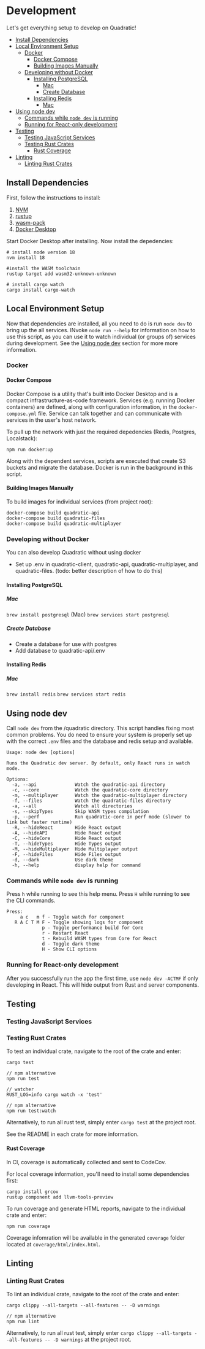 <!-- omit in toc -->
# Development

Let's get everything setup to develop on Quadratic!

- [Install Dependencies](#install-dependencies)
- [Local Environment Setup](#local-environment-setup)
  - [Docker](#docker)
    - [Docker Compose](#docker-compose)
    - [Building Images Manually](#building-images-manually)
  - [Developing without Docker](#developing-without-docker)
    - [Installing PostgreSQL](#installing-postgresql)
      - [Mac](#mac)
      - [Create Database](#create-database)
    - [Installing Redis](#installing-redis)
      - [Mac](#mac-1)
- [Using node dev](#using-node-dev)
  - [Commands while `node dev` is running](#commands-while-node-dev-is-running)
  - [Running for React-only development](#running-for-react-only-development)
- [Testing](#testing)
  - [Testing JavaScript Services](#testing-javascript-services)
  - [Testing Rust Crates](#testing-rust-crates)
    - [Rust Coverage](#rust-coverage)
- [Linting](#linting)
  - [Linting Rust Crates](#linting-rust-crates)


## Install Dependencies

First, follow the instructions to install:

1. [NVM](https://github.com/nvm-sh/nvm)
1. [rustup](https://www.rust-lang.org/tools/install)
1. [wasm-pack](https://rustwasm.github.io/wasm-pack/installer/)
1. [Docker Desktop](https://docs.docker.com/desktop/)

Start Docker Desktop after installing.  Now install the depedencies:

```shell
# install node version 18
nvm install 18

#install the WASM toolchain
rustup target add wasm32-unknown-unknown

# install cargo watch
cargo install cargo-watch
```

## Local Environment Setup

Now that dependencies are installed, all you need to do is run `node dev` to 
bring up the all services.  INvoke `node run --help` for information on how
to use this script, as you can use it to watch individual (or groups of)
services during development. See the [Using node dev](Using-node-dev) section
for more more information.

### Docker

#### Docker Compose

Docker Compose is a utility that's built into Docker Desktop and is a compact 
infrastructure-as-code framework.  Services (e.g. running Docker containers) are
defined, along with configuration information, in the `docker-compose.yml` file.
Service can talk together and can communicate with services in the user's host
network.

To pull up the network with just the required depedencies (Redis, Postgres, Localstack):

```shell
npm run docker:up
```

Along with the dependent services, scripts are executed that create S3 buckets and
migrate the database.  Docker is run in the background in this script.



#### Building Images Manually

To build images for individual services (from project root):

```shell
docker-compose build quadratic-api
docker-compose build quadratic-files
docker-compose build quadratic-multiplayer
```

### Developing without Docker

You can also develop Quadratic without using docker

* Set up .env in quadratic-client, quadratic-api, quadratic-multiplayer, and quadratic-files. (todo: better description of how to do this)

#### Installing PostgreSQL

##### Mac

`brew install postgresql` (Mac)
`brew services start postgresql`

##### Create Database

* Create a database for use with postgres
* Add database to quadratic-api/.env

#### Installing Redis

##### Mac

`brew install redis`
`brew services start redis`

## Using node dev

Call `node dev` from the /quadratic directory. This script handles fixing most common problems. You do need to ensure your system is properly set up with the correct `.env` files and the database and redis setup and available.

```
Usage: node dev [options]

Runs the Quadratic dev server. By default, only React runs in watch mode.

Options:
  -a, --api              Watch the quadratic-api directory
  -c, --core             Watch the quadratic-core directory
  -m, --multiplayer      Watch the quadratic-multiplayer directory
  -f, --files            Watch the quadratic-files directory
  -a, --all              Watch all directories
  -s, --skipTypes        Skip WASM types compilation
  -p, --perf             Run quadratic-core in perf mode (slower to link but faster runtime)
  -R, --hideReact        Hide React output
  -A, --hideAPI          Hide React output
  -C, --hideCore         Hide React output
  -T, --hideTypes        Hide Types output
  -M, --hideMultiplayer  Hide Multiplayer output
  -F, --hideFiles        Hide Files output
  -d, --dark             Use dark theme
  -h, --help             display help for command
```

### Commands while `node dev` is running

Press `h` while running to see this help menu. Press `H` while running to see the CLI commands.

```
Press:
     a c   m f - Toggle watch for component
   R A C T M F - Toggle showing logs for component
             p - Toggle performance build for Core
             r - Restart React
             t - Rebuild WASM types from Core for React
             d - Toggle dark theme
             H - Show CLI options
```

### Running for React-only development

After you successfully run the app the first time, use `node dev -ACTMF` if only developing in React. This will hide output from Rust and server components.

## Testing

### Testing JavaScript Services

### Testing Rust Crates

To test an individual crate, navigate to the root of the crate and enter:

```shell
cargo test

// npm alternative
npm run test

// watcher
RUST_LOG=info cargo watch -x 'test'

// npm alternative
npm run test:watch
```

Alternatively, to run all rust test, simply enter `cargo test` at the project root.

See the README in each crate for more information.

#### Rust Coverage

In CI, coverage is automatically collected and sent to CodeCov.  

For local coverage information, you'll need to install some dependencies first:


```shell
cargo install grcov
rustup component add llvm-tools-preview
```

To run coverage and generate HTML reports, navigate to the individual crate 
and enter:

```shell
npm run coverage
```

Coverage infomration will be available in the generated `coverage` folder located at `coverage/html/index.html`.

## Linting

### Linting Rust Crates

To lint an individual crate, navigate to the root of the crate and enter:

```shell
cargo clippy --all-targets --all-features -- -D warnings

// npm alternative
npm run lint
```

Alternatively, to run all rust test, simply enter `cargo clippy --all-targets --all-features -- -D warnings` at the project root.